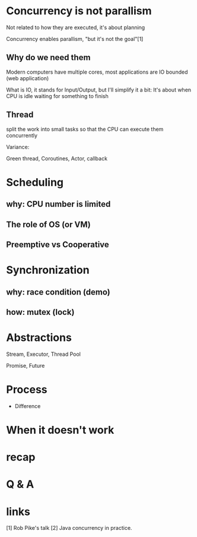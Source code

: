 Concurrency is not parallism
============================

Not related to how they are executed, it's about planning

Concurrency enables parallism, "but it's not the goal"[1]

Why do we need them
-------------------

Modern computers have multiple cores, most applications are IO bounded
(web application)

What is IO, it stands for Input/Output, but I'll simplify it a bit:
It's about when CPU is idle waiting for something to finish

Thread
------

split the work into small tasks so that the CPU can execute them concurrently

Variance:

Green thread, Coroutines, Actor, callback

Scheduling
==========

why: CPU number is limited
-------------------

The role of OS (or VM)
----------------------

Preemptive vs Cooperative
-------------------------

Synchronization
=================

why: race condition (demo)
--------------------------

how: mutex (lock)
---------------------------------

Abstractions
============

Stream, Executor, Thread Pool

Promise, Future

Process
=======

* Difference

When it doesn't work
====================

recap
=====


Q & A
=====

# links

[1] Rob Pike's talk
[2] Java concurrency in practice.
